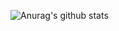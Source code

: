 
  ![Anurag's github stats](https://github-readme-stats.vercel.app/api?username=sapere4ude&show_icons=true)
